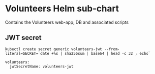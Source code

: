# Volunteers Helm sub-chart

Contains the Volunteers web-app, DB and associated scripts


## JWT secret

```
kubectl create secret generic volunteers-jwt --from-literal=SECRET=`date +%s | sha256sum | base64 | head -c 32 ; echo`
```

```
volunteers:
  jwtSecretName: volunteers-jwt
```
